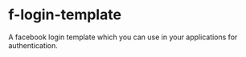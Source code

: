 # f-login-template

A facebook login template which you can use in your applications for authentication.
